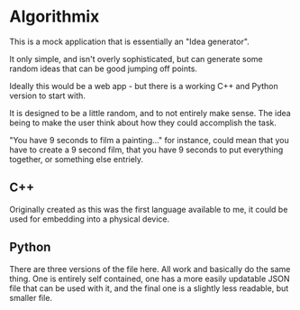 # Algorithmix

This is a mock application that is essentially an "Idea generator".

It only simple, and isn't overly sophisticated, but can generate some random ideas that can be good jumping off points.

Ideally this would be a web app - but there is a working C++ and Python version to start with.

It is designed to be a little random, and to not entirely make sense. The idea being to make the user think about how they could accomplish the task.

"You have 9 seconds to film a painting..." for instance, could mean that you have to create a 9 second film, that you have 9 seconds to put everything together, or something else entriely.

## C++
Originally created as this was the first language available to me, it could be used for embedding into a physical device.

## Python
There are three versions of the file here. All work and basically do the same thing. One is entirely self contained, one has a more easily updatable JSON file that can be used with it, and the final one is a slightly less readable, but smaller file.

